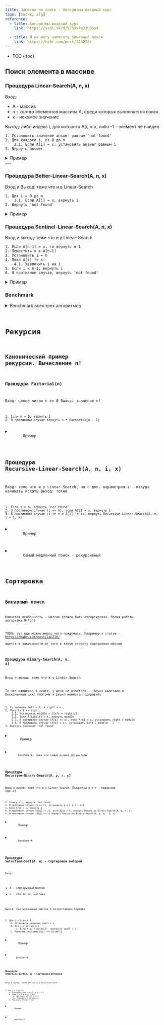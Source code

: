 ```yaml
---
title: Заметки по книге - Алгоритмы вводный курс
tags: [books, alg]
reference:
  - title: Алгоритмы вводный курс
    link: https://yadi.sk/d/VJhXx4u33UQSo4

  - title: Я не могу написать бинарный поиск
    link: https://habr.com/post/146228/
---
```


* TOC 
{:toc}

## Поиск элемента в массиве

### Процедура Linear-Search(A, n, x)  
Вход:  
* A - массив
* n - кол-во элементов массива A, среди которых выполняется поиск
* x - искомое значение

Выход: либо индекс i, для которого A[i] = x, либо -1 - элемент не найден
```
1. Установить значение answer равным 'not found'
2. Для каждого i, от 0 до n  
    2.1. Если A[i] = x, установить answer равным i
3. Вернуть answer
```

<details>
    <summary>
        Пример
    </summary>
    <pre><code class="perl">use uni::perl       qw| :dumper |;
use List::Util      qw| shuffle |;

my $item = 189;
my @arr = shuffle (0..9999);
my $length = scalar @arr;
my $index = linear_search(\@arr, $length, $item);

print $index eq 'not found' ? "$index\n" : "Item = $item, index = $index, chech = $arr[$index]\n";

sub linear_search {
    my ( $array, $length, $item ) = @_;
    my $answer = 'not found';
    for (my $i = 0; $i < $length; $i++) {
        $answer = $i if $array->[$i] == $item;
    }
    return $answer;
}

$ perl script.pl 
Item = 189, index = 1525, chech = 189
    </code></pre>
</details>
---

### Процедура Better-Linear-Search(A, n, x)
Вход и Выход: теже что и в Linear-Search
```
1. Для i = 0 до n  
    1.1. Если A[i] = x, вернуть i
2. Вернуть 'not found'
```
<details>
    <summary>
        Пример
    </summary>
    <pre><code class="perl">my $item = 1;
my @arr = shuffle (0..9999);
my $length = scalar @arr;
my $index = better_linear_search(\@arr, $length, $item);

print $index eq 'not found' ? "$index\n" : "Item = $item, index = $index, chech = $arr[$index]\n";

sub better_linear_search {
    my ( $array, $length, $item ) = @_;
    for (my $i = 0; $i < $length; $i++){
        return $i if $array->[$i] == $item;
    }
    return 'not found';
}

$ perl script.pl 
Item = 1, index = 9227, chech = 1
    </code></pre>
</details>


### Процедура Sentinel-Linear-Search(A, n, x)

Вход и выход: теже что и у Linear-Search
```
1. Если A[n-1] = x, то вернуть n-1
2. Поместить x в A[n-1]
3. Установить i = 0
4. Пока A[i] != x:  
    4.1. Увеличить i на 1
5. Если i < n-1, вернуть i
6. В противном случае, вернуть 'not found'
```

<details>
    <summary>
        Пример
    </summary>
    <pre><code class="perl">my $item = 2;
my @arr = shuffle (0..9999);
my $length = scalar @arr;
my $index = sentinel_linear_search(\@arr, $length, $item);

print $index eq 'not found' ? "$index\n" : "Item = $item, index = $index, chech = $arr[$index]\n";

sub sentinel_linear_search {
    my ( $array, $length, $item ) = @_;
    return $length - 1 if $array->[$length - 1] == $item;
    $array->[$length - 1] = $item;
    my $index = 0;
    while ( $array->[$index] != $item ){
        $index++;
    }
    return $index if $index < $length - 1;
    return 'not found';
}

$ perl script.pl 
Item = 2, index = 9328, chech = 2
    </code></pre>
</details>


### Benchmark

<details>
    <summary>
        Benchmark всех трех алгоритмов
    </summary>
    <pre><code class="perl">use Benchmark;

my ( $shuffle, $check, $size ) = (1, 0, 999999);

my @array = $shuffle ? shuffle (0..$size) : (0..$size);
my $length = scalar(@array);

timethese(0, {
    'linear' => sub {
        my $item = int rand @array;
        my $index = MySearch::linear_search( \@array, $length, $item );
        ok( $item == $array[$index] ) if $check;
    },
    'better' => sub {
        my $item = int rand @array;
        my $index = MySearch::better_linear_search( \@array, $length, $item );
        ok( $item == $array[$index] ) if $check;
    },
    'sentinel' => sub {
        my $item = int rand @array;
        my $index = MySearch::sentinel_linear_search( \@array, $length, $item );
        ok( $item == $array[$index] ) if $check;
    },
});

done_testing() if $check;

$ perl benchmark.pl 
Benchmark: running better, linear, sentinel for at least 3 CPU seconds...
    better:  4 wallclock secs ( 3.68 usr +  0.00 sys =  3.68 CPU) @ 22.28/s (n=82)
    linear:  3 wallclock secs ( 3.11 usr +  0.01 sys =  3.12 CPU) @ 12.18/s (n=38)
  sentinel:  3 wallclock secs ( 3.36 usr +  0.01 sys =  3.37 CPU) @ 21.36/s (n=72)

$ perl benchmark.pl 
Benchmark: timing 100 iterations of better, linear, sentinel...
    better:  5 wallclock secs ( 4.54 usr +  0.01 sys =  4.55 CPU) @ 21.98/s (n=100)
    linear:  8 wallclock secs ( 8.29 usr +  0.00 sys =  8.29 CPU) @ 12.06/s (n=100)
  sentinel:  4 wallclock secs ( 4.08 usr +  0.06 sys =  4.14 CPU) @ 24.15/s (n=100)

    </code></pre>
Результат - better_search работатет в 2 раза быстрее linear_search и на 0.8 мил. быстрее sentinel_search
</details>

# Рекурсия
## Канонический пример рекурсии. Вычисление n!

### Процедура Factorial(n)
Вход: целое число n >= 0
Выход: значение n!

```
1. Если n = 0, вернуть 1
2. В противном случае вернуть n * Factorial(n - 1)
```
<details>
    <summary>
        Пример
    </summary>
<pre><code class="perl">print factorial(5) . "\n\n";

sub factorial {
    my $n = shift;
    return ( $n == 0 ? 1 : $n * factorial( $n - 1 ) ) ;
}

$ perl script.pl 
120
</code></pre>

</details>

## Процедура Recursive-Linear-Search(A, n, i, x)
Вход: теже что и у Linear-Search, но с доп. параметром i - откуда начинать искать
Выход: тотже

```
1. Если i > n, вернуть 'not found'
2. В противном случае (i <= n), если A[i] = x, вернуть i
3. В противном случае (i <= n и A[i] != x), вернуть Recursive-Linear-Search(A, n, i + 1, x)
```

<details>
    <summary>
        Пример
    </summary>
    <pre><code class="perl">
sub recursive_linear_search {
    my ( $array, $length, $index, $item ) = @_;
    return 'not found' if $index > $length;
    return $index if $array->[$index] == $item;
    return recursive_linear_search($array, $length, ++$index, $item);
}

$ perl script.pl 
Item = 1, index = 618, chech = 1
    </code></pre>
</details>

<details>
    <summary>
        Самый медленный поиск - рекурсивный
    </summary>
    <pre><code class="perl">my ( $shuffle, $check, $size ) = (1, 0, 999999);

my @array = $shuffle ? shuffle (0..$size) : (0..$size);
my $length = scalar(@array);

timethese(0, {
    'linear' => sub {
        my $item = int rand @array;
        my $index = MySearch::linear_search( \@array, $length, $item );
        ok( $item == $array[$index] ) if $check;
    },
    'better' => sub {
        my $item = int rand @array;
        my $index = MySearch::better_linear_search( \@array, $length, $item );
        ok( $item == $array[$index] ) if $check;
    },
    'sentinel' => sub {
        my $item = int rand @array;
        my $index = MySearch::sentinel_linear_search( \@array, $length, $item );
        ok( $item == $array[$index] ) if $check;
    },
    'reqursive' => sub {
        my $item = int rand @array;
        my $index = MySearch::recursive_linear_search( \@array, $length, 0, $item );
        ok( $item == $array[$index] ) if $check;
    },
});

$ perl benchmark.pl 
Benchmark: running better, linear, reqursive, sentinel for at least 3 CPU seconds...
    better:  4 wallclock secs ( 3.21 usr +  0.00 sys =  3.21 CPU) @ 25.23/s (n=81)
    linear:  3 wallclock secs ( 3.11 usr +  0.00 sys =  3.11 CPU) @ 11.90/s (n=37)
 reqursive:  3 wallclock secs ( 3.30 usr +  0.00 sys =  3.30 CPU) @  3.64/s (n=12)
  sentinel:  3 wallclock secs ( 3.14 usr +  0.00 sys =  3.14 CPU) @ 23.57/s (n=74)

$ perl benchmark.pl 
Benchmark: timing 100 iterations of better, linear, reqursive, sentinel...
    better:  5 wallclock secs ( 4.13 usr +  0.02 sys =  4.15 CPU) @ 24.10/s (n=100)
    linear:  8 wallclock secs ( 8.18 usr +  0.01 sys =  8.19 CPU) @ 12.21/s (n=100)
 reqursive: 22 wallclock secs (20.86 usr +  0.20 sys = 21.06 CPU) @  4.75/s (n=100)
  sentinel:  5 wallclock secs ( 4.52 usr +  0.01 sys =  4.53 CPU) @ 22.08/s (n=100)

    </code></pre>
</details>

# Сортировка

## Бинарный поиск

Ключевая особенность - массив должен быть отсортирован. Время работы алгоритма O(lgn)  

TODO: тут еще можно много чего придумать. Например в статье - https://habr.com/post/146228/  
ищется в зависимости от того в какую сторону сортирован массив

### Процедура Binary-Search(A, n, x)
Вход и выход: теже что и у Linear-Search

То что написано в книге, у меня не взлетело... Вечно вылетало в бесконечный цикл поэтому я решил немного подправить

```
1. Установить left = 0, а right = n
2. Пока left <= right:
    2.1. Установить middle = (left + right)/2
    2.2. Если A[middle] = x, вернуть middle
    2.3. В противном случае (A[q] != x), если A[q] > x, установить right = middle
    2.4. В противном случае (A[q] < x), установить left = middle - 1
3. Вернуть значение 'not found'
```
<details>
    <summary>
        Пример
    </summary>
    <pre><code class="perl">
my ( $shuffle, $check, $size ) = (0, 1, 999999);

my @array = $shuffle ? shuffle (0..$size) : (0..$size);
my $length = scalar(@array);

my $item = int rand @array;
my $index = MySearch::binary_search( \@array, $length, $item );
warn "item = $item; index = $index; check = $array[$index]" if $check;
ok( $item == $array[$index] ) if $check;

done_testing() if $check;

sub binary_search {
    my ( $array, $length, $item ) = @_;
    my ( $left, $right ) = ( 0, $length );
    while ( $left <= $right ){
        my $middle = int ( ($right + $left) / 2 );
        return $middle if $array->[$middle] == $item;
        $array->[$middle] > $item ? $right = $middle : $left = $middle++;
    }
    return 'not found';
}

$ perl script.pl 
item = 431667; index = 431667; check = 431667 at script.pl line 18.
ok 1

    </code></pre>
</details>

<details>
    <summary>
        benchmark, пока что самые лучшие результаты
    </summary>
    <pre><code class="perl">my ( $shuffle, $check, $size ) = (0, 0, 999999);

my @array = $shuffle ? shuffle (0..$size) : (0..$size);
my $length = scalar(@array);

timethese(0, {
    'binary' => sub {
        my $item = int rand @array;
        my $index = MySearch::binary_search( \@array, $length, $item );
        ok( $item == $array[$index] ) if $check;
    },
});

done_testing() if $check; 

$ perl benchmark.pl 
Benchmark: running binary for at least 3 CPU seconds...
    binary:  3 wallclock secs ( 3.21 usr +  0.01 sys =  3.22 CPU) @ 58165.22/s (n=187292)

$ perl benchmark.pl 
Benchmark: timing 100 iterations of binary...
    binary:  0 wallclock secs ( 0.00 usr +  0.00 sys =  0.00 CPU)
            (warning: too few iterations for a reliable count)
    </code></pre>
</details>

### Процедура Recursive-Binary-Search(A, p, r, x)
Вход и выход: теже что и у Linear-Search. Параметры p и r - подмассив A[p..r]

```
1. Если p > r, вернуть 'not found'
2. В противном случае (p <= r), установить q = ( p + r )/2
3. Если A[q] = x, вернуть q
4. В противном случае (A[q] != x), если A[q] > x, вернуть Recursive-Binary-Search(A, q, r, x)
5. В противном случае (A[q] <= x) вернуть Recursive-Binary-Search(A, p, q - 1, x)
```

<details>
    <summary>
        Пример
    </summary>
    <pre><code class="perl">my ( $shuffle, $check, $size ) = (0, 1, 99);

my @array = $shuffle ? shuffle (0..$size) : (0..$size);
my $length = scalar(@array);

my $item = int rand @array;
my $index = MySearch::recursive_binary_search( \@array, 0, $length, $item );
warn "item = $item; index = $index; check = $array[$index]" if $check;
ok( $item == $array[$index] ) if $check;

done_testing() if $check;

sub recursive_binary_search {
    my ($array, $left, $right, $item) = @_;
    return 'not found' if ( $left > $right );
    my $middle = int ( ( $left + $right ) / 2 );
    return $middle if ( $array->[$middle] == $item );
    if ($array->[$middle] > $item){
        recursive_binary_search($array, $left, $middle, $item);
    } else {
        recursive_binary_search($array, $middle, $right, $item);
    }
}

$ perl script.pl 
item = 85; index = 85; check = 85 at script.pl line 19.
ok 1
1..1
    </code></pre>
</details>

<details>
    <summary>
        benchmark
    </summary>
    <p>По производительности немного уступает итеративному варианту</p>
    <pre><code class="perl">my ( $shuffle, $check, $size ) = (0, 0, 999999);

my @array = $shuffle ? shuffle (0..$size) : (0..$size);
my $length = scalar(@array);

timethese(0, {
    'binary' => sub {
        my $item = int rand @array;
        my $index = MySearch::binary_search( \@array, $length, $item );
        ok( $item == $array[$index] ) if $check;
    },
    'rec_binary' => sub {
        my $item = int rand @array;
        my $index = MySearch::recursive_binary_search( \@array, 0, $length, $item );
        ok( $item == $array[$index] ) if $check;
    },
});

done_testing() if $check; 

$ perl benchmark.pl 
Benchmark: running binary, rec_binary for at least 3 CPU seconds...
    binary:  3 wallclock secs ( 3.10 usr +  0.00 sys =  3.10 CPU) @ 57728.71/s (n=178959)
rec_binary:  4 wallclock secs ( 3.06 usr +  0.00 sys =  3.06 CPU) @ 48827.12/s (n=149411)
    </code></pre>
</details>


### Процедура Selection-Sort(A, n) - Сортировка выбором
Вход:
* A - сортируемый массив
* n - кол-во эл. массива  

Выход:
Сортированный массив в возростающем порядке
```
1. Для i = 0 до n-1
    A. Установить значение small = i
    B. Для j = i+1 до n-1
        i. Если A[j] < A[small], присвоить small = j
    C. Поменять меставми A[i] <=> A[small]
```

<details>
    <summary>
        Пример
    </summary>
    <pre><code class="perl">my $check = 1;
my @origin_array = (0..10);
my @shuffle_array = shuffle @origin_array;

my $length = scalar(@shuffle_array);
my @sort_array = MySort::selection_sort(\@shuffle_array, $length);

if ( $check ){
    foreach my $i ( 0..$length - 1 ){
        die "Array is different! origin_array = $origin_array[$i]; != $sort_array[$i]" if ( $origin_array[$i] != $sort_array[$i] );
    }
}

sub selection_sort {
    my ( $array, $size ) = @_;
    for (my $i = 0; $i < $size; $i++) {
        my $small = $i;
        for (my $j = $i + 1; $j < $size; $j++) {
            $small = $j if ( $array->[$j] < $array->[$small] );
        }
        ( $array->[$i], $array->[$small] ) = ( $array->[$small], $array->[$i] );
    }
    return @{ $array || [] };
}

    </code></pre>
</details>

<details>
    <summary>
        benchmark
    </summary>
    <p><b>По стравнению с обычным sort, selection_sort сильно отстает по производительности</b></p>
    <p>100 итераций с 999999 массивом, я так и не дождался...</p>
    <pre><code class="perl">my ( $check, $size) = ( 0, 9999 );
my @origin_array = (0..$size);
my $length = scalar(@origin_array);

timethese(100, {
    'selection_sort' =>  sub {
        my @shuffle_array = shuffle @origin_array;
        my @sort_array = MySort::selection_sort(\@shuffle_array, $length);
        check_sort(\@sort_array, \@origin_array) if $check;
    },
    'origin_sort' => sub {
        my @shuffle_array = shuffle @origin_array;
        my @sort_array = sort { $a <=> $b } @shuffle_array;
        check_sort(\@sort_array, \@origin_array);
    }
});

sub check_sort {
    my ( $origin_array, $sort_array ) = @_;
    foreach my $i ( 0..$length - 1 ){
        die "Array is different! origin_array = $origin_array->[$i]; sort_array = $sort_array->[$i]; "
          if ( $origin_array->[$i] != $sort_array->[$i] );
    }
}

$ perl benchmark.pl 
Benchmark: running origin_sort, selection_sort for at least 3 CPU seconds...
origin_sort:  3 wallclock secs ( 3.18 usr +  0.00 sys =  3.18 CPU) @ 245.91/s (n=782)
selection_sort: 11 wallclock secs (10.78 usr +  0.00 sys = 10.78 CPU) @  0.09/s (n=1)
            (warning: too few iterations for a reliable count)

    </code></pre>
</details>

### Процедура Insertion-Sort(A, n) - Сортировка вставкой
Вход и выход: такие же что и у Selection-Sort

```
1. Для i = 1 до n-1
    A. Установить key = A[i], а j = i-1
    B. Пока j > 0 и A[j] > key
        i. Присвоить A[j+1] = A[j]
        ii. Уменьшить j на еденицу
    C. Присвоить A[j+1] = key
```

<details>
    <summary>
        Пример
    </summary>
    <pre><code class="perl">my $check = 1;
my @origin_array = (0..999);
my @shuffle_array = shuffle @origin_array;

my $length = scalar(@shuffle_array);
my @sort_array = MySort::insertion_sort(\@shuffle_array, $length);

if ( $check ){
    foreach my $i ( 0..$length - 1 ){
        die "Array is different! origin_array = $origin_array[$i]; != $sort_array[$i]" if ( $origin_array[$i] != $sort_array[$i] );
    }
}

sub insertion_sort {
    my ( $array, $length ) = @_;
    for (my $i = 1; $i < $length; $i++) {
        my $tmp = $array->[$i];
        my $j = $i - 1;
        while ( $j >= 0 && $array->[$j] > $tmp ){
            $array->[$j + 1] = $array->[$j];
            $j--;
        }
        $array->[$j + 1] = $tmp;
    }
    return @{ $array || [] };
}
    </code></pre>
</details>

<details>
    <summary>
        benchmark
    </summary>
    <p><b>Сортировка 10 000 записей пока что лидирует обычный sort</b></p>
    <p>За 3 сек. процессорного времени, обычный sort делает ~800 сортировок, а "вставка" и "выборка" только по одному...</p>
    <pre><code class="perl">
my ( $check, $size) = ( 1, 9999 );
my @origin_array = (0..$size);
my $length = scalar(@origin_array);

timethese(1, {
    'insertion' =>  sub {
        my @shuffle_array = shuffle @origin_array;
        my @sort_array = MySort::insertion_sort(\@shuffle_array, $length);
        check_sort(\@sort_array, \@origin_array) if $check;
    },
    'selection' =>  sub {
        my @shuffle_array = shuffle @origin_array;
        my @sort_array = MySort::selection_sort(\@shuffle_array, $length);
        check_sort(\@sort_array, \@origin_array) if $check;
    },
    'origin' => sub {
        my @shuffle_array = shuffle @origin_array;
        my @sort_array = sort { $a <=> $b } @shuffle_array;
        check_sort(\@sort_array, \@origin_array);
    }
});

$ perl benchmark.pl 
Benchmark: timing 1 iterations of insertion, origin, selection...
 insertion:  8 wallclock secs ( 7.46 usr +  0.00 sys =  7.46 CPU) @  0.13/s (n=1)
            (warning: too few iterations for a reliable count)
    origin:  0 wallclock secs ( 0.00 usr +  0.00 sys =  0.00 CPU)
            (warning: too few iterations for a reliable count)
 selection: 11 wallclock secs (11.04 usr +  0.01 sys = 11.05 CPU) @  0.09/s (n=1)
            (warning: too few iterations for a reliable count)

$ perl benchmark.pl 
Benchmark: running insertion, origin, selection for at least 3 CPU seconds...
 insertion:  7 wallclock secs ( 7.51 usr +  0.01 sys =  7.52 CPU) @  0.13/s (n=1)
            (warning: too few iterations for a reliable count)
    origin:  3 wallclock secs ( 3.16 usr +  0.00 sys =  3.16 CPU) @ 239.56/s (n=757)
 selection: 11 wallclock secs (10.84 usr +  0.00 sys = 10.84 CPU) @  0.09/s (n=1)
            (warning: too few iterations for a reliable count)
    </code></pre>
</details>
















